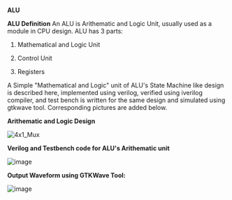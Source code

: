****ALU****

**ALU Definition**
An ALU is Arithematic and Logic Unit, usually used as a module in CPU design. ALU has 3 parts:

  1. Mathematical and Logic Unit

  2. Control Unit

  3. Registers

A Simple "Mathematical and Logic" unit of ALU's State Machine like design is described here, implemented using verilog, verified using iverilog compiler, and test bench is written for the same design and simulated using gtkwave tool. Corresponding pictures are added below. 

**Arithematic and Logic Design**

![4x1_Mux](https://github.com/pavankumarka/RISCV-Hardware_Design_Program_by_VSD/assets/22821014/26bd0c2e-1aac-464b-a8df-07f4d6dc5d3f)

**Verilog and Testbench code for ALU's Arithematic unit**

![image](https://github.com/pavankumarka/RISCV-Hardware_Design_Program_by_VSD/assets/22821014/f84d634b-5597-4b12-8fa9-bcfab9a25645)


**Output Waveform using GTKWave Tool:**

![image](https://github.com/pavankumarka/RISCV-Hardware_Design_Program_by_VSD/assets/22821014/c0f46861-5578-47a3-ac95-0092e8182d4d)
